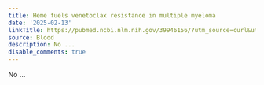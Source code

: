```yaml
---
title: Heme fuels venetoclax resistance in multiple myeloma
date: '2025-02-13'
linkTitle: https://pubmed.ncbi.nlm.nih.gov/39946156/?utm_source=curl&utm_medium=rss&utm_campaign=journals&utm_content=7603509&fc=None&ff=20250214170343&v=2.18.0.post9+e462414
source: Blood
description: No ...
disable_comments: true
---
```

No ...